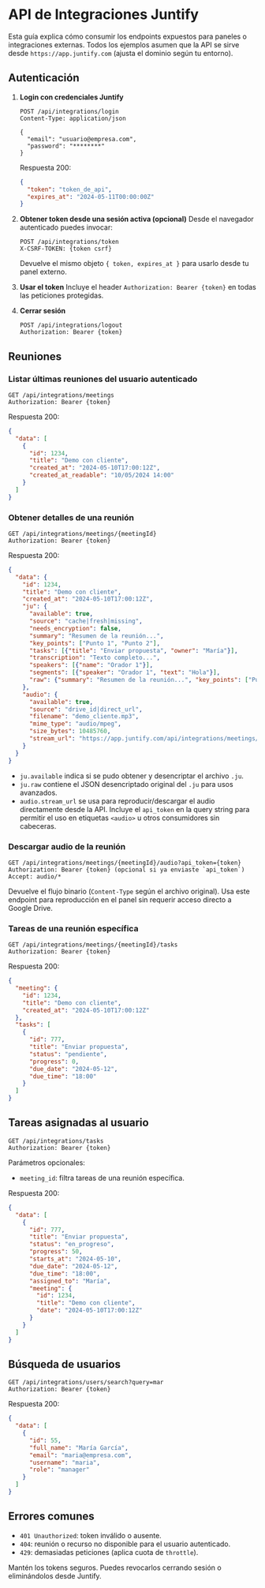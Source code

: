 # API de Integraciones Juntify

Esta guía explica cómo consumir los endpoints expuestos para paneles o integraciones externas.
Todos los ejemplos asumen que la API se sirve desde `https://app.juntify.com` (ajusta el dominio
según tu entorno).

## Autenticación

1. **Login con credenciales Juntify**
   ```http
   POST /api/integrations/login
   Content-Type: application/json

   {
     "email": "usuario@empresa.com",
     "password": "********"
   }
   ```
   Respuesta 200:
   ```json
   {
     "token": "token_de_api",
     "expires_at": "2024-05-11T00:00:00Z"
   }
   ```

2. **Obtener token desde una sesión activa (opcional)**
   Desde el navegador autenticado puedes invocar:
   ```http
   POST /api/integrations/token
   X-CSRF-TOKEN: {token csrf}
   ```
   Devuelve el mismo objeto `{ token, expires_at }` para usarlo desde tu panel externo.

3. **Usar el token**
   Incluye el header `Authorization: Bearer {token}` en todas las peticiones protegidas.

4. **Cerrar sesión**
   ```http
   POST /api/integrations/logout
   Authorization: Bearer {token}
   ```

## Reuniones

### Listar últimas reuniones del usuario autenticado
```http
GET /api/integrations/meetings
Authorization: Bearer {token}
```
Respuesta 200:
```json
{
  "data": [
    {
      "id": 1234,
      "title": "Demo con cliente",
      "created_at": "2024-05-10T17:00:12Z",
      "created_at_readable": "10/05/2024 14:00"
    }
  ]
}
```

### Obtener detalles de una reunión
```http
GET /api/integrations/meetings/{meetingId}
Authorization: Bearer {token}
```
Respuesta 200:
```json
{
  "data": {
    "id": 1234,
    "title": "Demo con cliente",
    "created_at": "2024-05-10T17:00:12Z",
    "ju": {
      "available": true,
      "source": "cache|fresh|missing",
      "needs_encryption": false,
      "summary": "Resumen de la reunión...",
      "key_points": ["Punto 1", "Punto 2"],
      "tasks": [{"title": "Enviar propuesta", "owner": "María"}],
      "transcription": "Texto completo...",
      "speakers": [{"name": "Orador 1"}],
      "segments": [{"speaker": "Orador 1", "text": "Hola"}],
      "raw": {"summary": "Resumen de la reunión...", "key_points": ["Punto 1"], "tasks": []}
    },
    "audio": {
      "available": true,
      "source": "drive_id|direct_url",
      "filename": "demo_cliente.mp3",
      "mime_type": "audio/mpeg",
      "size_bytes": 10485760,
      "stream_url": "https://app.juntify.com/api/integrations/meetings/1234/audio?api_token={token}"
    }
  }
}
```

* `ju.available` indica si se pudo obtener y desencriptar el archivo `.ju`.
* `ju.raw` contiene el JSON desencriptado original del `.ju` para usos avanzados.
* `audio.stream_url` se usa para reproducir/descargar el audio directamente desde la API. Incluye el `api_token` en la query string para permitir el uso en etiquetas `<audio>` u otros consumidores sin cabeceras.

### Descargar audio de la reunión
```http
GET /api/integrations/meetings/{meetingId}/audio?api_token={token}
Authorization: Bearer {token} (opcional si ya enviaste `api_token`)
Accept: audio/*
```
Devuelve el flujo binario (`Content-Type` según el archivo original). Usa este endpoint para
reproducción en el panel sin requerir acceso directo a Google Drive.

### Tareas de una reunión específica
```http
GET /api/integrations/meetings/{meetingId}/tasks
Authorization: Bearer {token}
```
Respuesta 200:
```json
{
  "meeting": {
    "id": 1234,
    "title": "Demo con cliente",
    "created_at": "2024-05-10T17:00:12Z"
  },
  "tasks": [
    {
      "id": 777,
      "title": "Enviar propuesta",
      "status": "pendiente",
      "progress": 0,
      "due_date": "2024-05-12",
      "due_time": "18:00"
    }
  ]
}
```

## Tareas asignadas al usuario
```http
GET /api/integrations/tasks
Authorization: Bearer {token}
```
Parámetros opcionales:
- `meeting_id`: filtra tareas de una reunión específica.

Respuesta 200:
```json
{
  "data": [
    {
      "id": 777,
      "title": "Enviar propuesta",
      "status": "en_progreso",
      "progress": 50,
      "starts_at": "2024-05-10",
      "due_date": "2024-05-12",
      "due_time": "18:00",
      "assigned_to": "María",
      "meeting": {
        "id": 1234,
        "title": "Demo con cliente",
        "date": "2024-05-10T17:00:12Z"
      }
    }
  ]
}
```

## Búsqueda de usuarios
```http
GET /api/integrations/users/search?query=mar
Authorization: Bearer {token}
```
Respuesta 200:
```json
{
  "data": [
    {
      "id": 55,
      "full_name": "María García",
      "email": "maria@empresa.com",
      "username": "maria",
      "role": "manager"
    }
  ]
}
```

## Errores comunes
- `401 Unauthorized`: token inválido o ausente.
- `404`: reunión o recurso no disponible para el usuario autenticado.
- `429`: demasiadas peticiones (aplica cuota de `throttle`).

Mantén los tokens seguros. Puedes revocarlos cerrando sesión o eliminándolos desde Juntify.
